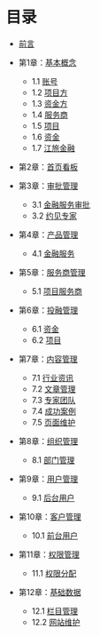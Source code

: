 # 目录
- [前言](preface.md)


- 第1章：[基本概念](chapter1/基本概念.md)

  - 1.1 [账号](chapter1/1.1.md)
  - 1.2 [项目方](chapter1/1.2.md)
  - 1.3 [资金方](chapter1/1.3.md)
  - 1.4 [服务商](chapter1/1.4.md)
  - 1.5 [项目](chapter1/1.5.md)
  - 1.6 [资金](chapter1/1.6.md)
  - 1.7 [江旅金融](chapter1/1.7.md)


- 第2章：[首页看板](chapter2/2.0.md)


- 第3章：[审批管理](chapter3/3.0.md)

	- 3.1 [金融服务审批](chapter3/3.1.md)
	- 3.2 [约见专家](chapter3/3.2.md)


- 第4章：[产品管理](chapter4/4.0.md)

	- 4.1 [金融服务](chapter4/4.1.md)


- 第5章：[服务商管理](chapter5/5.0.md)

	- 5.1 [项目服务商](chapter5/5.1.md)


- 第6章：[投融管理](chapter6/6.0.md)

	- 6.1 [资金](chapter6/6.1.md)
	- 6.2 [项目](chapter6/6.2.md)


- 第7章：[内容管理](chapter7/7.0.md)

  - 7.1 [行业资讯](chapter7/7.1.md)
  - 7.2 [文章管理](chapter7/7.2.md)
  - 7.3 [专家团队](chapter7/7.3.md)
  - 7.4 [成功案例](chapter7/7.4.md)
  - 7.5 [页面维护](chapter7/7.5.md)


- 第8章：[组织管理](chapter8/8.0.md)

  - 8.1 [部门管理](chapter8/8.1.md)


- 第9章：[用户管理](chapter9/9.0.md)

  - 9.1 [后台用户](chapter9/9.1.md)

- 第10章：[客户管理](chapter10/10.0.md)

  - 10.1 [前台用户](chapter10/10.1.md)

- 第11章：[权限管理](chapter11/11.0.md)

  - 11.1 [权限分配](chapter11/11.1.md)


- 第12章：[基础数据](chapter12/12.0.md)

  - 12.1 [栏目管理](chapter12/12.1.md)
  - 12.2 [网站维护](chapter12/12.2.md)

